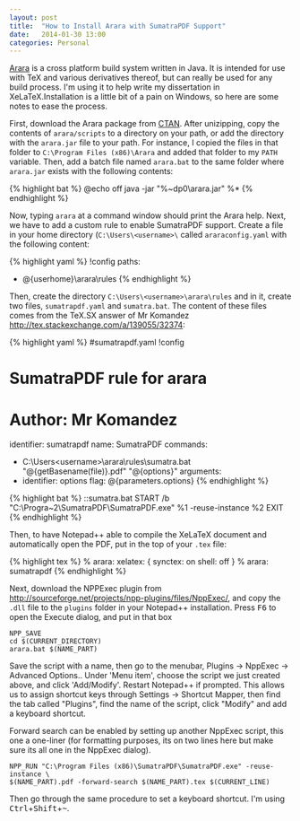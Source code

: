 ```yaml
---
layout: post
title:  "How to Install Arara with SumatraPDF Support"
date:   2014-01-30 13:00
categories: Personal
---
```

[Arara](https://github.com/cereda/arara) is a cross platform build system 
written in Java. It is intended for use with TeX and various derivatives
thereof, but can really be used for any build process. I'm using it to help
write my dissertation in XeLaTeX.Installation is a little bit of a pain on 
Windows, so here are some notes to ease the process. 
<!--more-->

First, download the Arara package from [CTAN](http://www.ctan.org/pkg/arara).
After unizipping, copy the contents of `arara/scripts` to a directory on your 
path, or add the directory with the `arara.jar` file to your path. For instance,
I copied the files in that folder to `C:\Program Files (x86)\Arara` and added 
that folder to my `PATH` variable. Then, add a batch file named `arara.bat` to
the same folder where `arara.jar` exists with the following contents:

{% highlight bat %}
@echo off
java -jar "%~dp0\arara.jar" %*
{% endhighlight %}

Now, typing `arara` at a command window should print the Arara help. Next, we 
have to add a custom rule to enable SumatraPDF support. Create a file in your
home directory (`C:\Users\<username>\` called `araraconfig.yaml` with the 
following content:

{% highlight yaml %}
!config
paths:
- <arara> @{userhome}\arara\rules
{% endhighlight %}

Then, create the directory `C:\Users\<username>\arara\rules` and in it, create 
two files, `sumatrapdf.yaml` and `sumatra.bat`. The content of these files comes
from the TeX.SX answer of Mr Komandez <http://tex.stackexchange.com/a/139055/32374>:

{% highlight yaml %}
#sumatrapdf.yaml
!config
# SumatraPDF rule for arara
# Author: Mr Komandez
identifier: sumatrapdf
name: SumatraPDF
commands: 
- <arara> C:\Users\<username>\arara\rules\sumatra.bat "@{getBasename(file)}.pdf" "@{options}"
arguments:
- identifier: options
  flag: <arara> @{parameters.options}
{% endhighlight %}

{% highlight bat %}
::sumatra.bat
START /b "C:\Progra~2\SumatraPDF\SumatraPDF.exe" %1 -reuse-instance %2
EXIT
{% endhighlight %}

Then, to have Notepad++ able to compile the XeLaTeX document and automatically open the PDF,
put in the top of your `.tex` file:

{% highlight tex %}
% arara: xelatex: { synctex: on shell: off }
% arara: sumatrapdf
{% endhighlight %}

Next, download the NPPExec plugin from <http://sourceforge.net/projects/npp-plugins/files/NppExec/>,
and copy the `.dll` file to the `plugins` folder in your Notepad++ installation. Press <kbd>F6</kbd>
to open the Execute dialog, and put in that box

    NPP_SAVE
    cd $(CURRENT_DIRECTORY)
    arara.bat $(NAME_PART)
    
Save the script with a name, then go to the menubar, Plugins -> NppExec -> Advanced Options.. 
Under 'Menu item', choose the script we just created above, and click 'Add/Modify'. Restart 
Notepad++ if prompted. This allows us to assign shortcut keys through Settings -> Shortcut 
Mapper, then find the tab called "Plugins", find the name of the script, click "Modify" and
add a keyboard shortcut.

Forward search can be enabled by setting up another NppExec script, this one a one-liner 
(for formatting purposes, its on two lines here but make sure its all one in the NppExec dialog).

    NPP_RUN "C:\Program Files (x86)\SumatraPDF\SumatraPDF.exe" -reuse-instance \
    $(NAME_PART).pdf -forward-search $(NAME_PART).tex $(CURRENT_LINE)
    
Then go through the same procedure to set a keyboard shortcut. I'm using <kbd>Ctrl</kbd>+<kbd>Shift</kbd>+<kbd>~</kbd>.